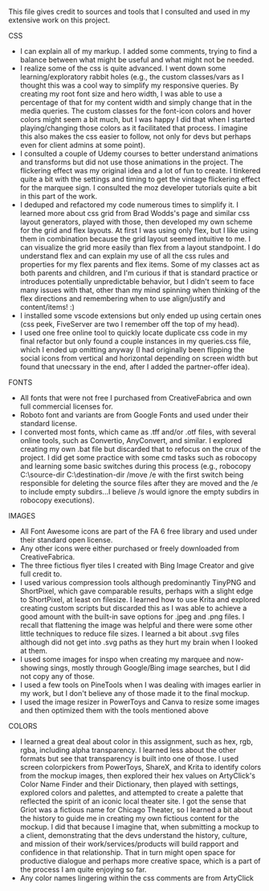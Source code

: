 This file gives credit to sources and tools that I consulted and used in my extensive work on this project. 

CSS
  - I can explain all of my markup. I added some comments, trying to find a balance between what might be useful and what might not be needed.
  - I realize some of the css is quite advanced. I went down some learning/exploratory rabbit holes (e.g., the custom classes/vars as I thought this was a cool way to simplify my responsive queries. By creating my root font size and hero width, I was able to use a percentage of that for my content width and simply change that in the media queries. The custom classes for the font-icon colors and hover colors might seem a bit much, but I was happy I did that when I started playing/changing those colors as it facilitated that process. I imagine this also makes the css easier to follow, not only for devs but perhaps even for client admins at some point).
  - I consulted a couple of Udemy courses to better understand animations and transforms but did not use those animations in the project. The flickering effect was my original idea and a lot of fun to create. I tinkered quite a bit with the settings and timing to get the vintage flickering effect for the marquee sign. I consulted the moz developer tutorials quite a bit in this part of the work.
  - I deduped and refactored my code numerous times to simplify it. I learned more about css grid from Brad Wodds's page and similar css layout generators, played with those, then developed my own scheme for the grid and flex layouts. At first I was using only flex, but I like using them in combination because the grid layout seemed intuitive to me. I can visualize the grid more easily than flex from a layout standpoint. I do understand flex and can explain my use of all the css rules and properties for my flex parents and flex items. Some of my classes act as both parents and children, and I'm curious if that is standard practice or introduces potentially unpredictable behavior, but I didn't seem to face many issues with that, other than my mind spinning when thinking of the flex directions and remembering when to use align/justify and content/items! :)
  - I installed some vscode extensions but only ended up using certain ones (css peek, FiveServer are two I remember off the top of my head).
  - I used one free online tool to quickly locate duplicate css code in my final refactor but only found a couple instances in my queries.css file, which I ended up omitting anyway (I had originally been flipping the social icons from vertical and horizontal depending on screen width but found that unecssary in the end, after I added the partner-offer idea). 

FONTS
  - All fonts that were not free I purchased from CreativeFabrica and own full commercial  licenses for. 
  - Roboto font and variants are from Google Fonts and used under their standard license. 
  - I converted most fonts, which came as .tff and/or .otf files, with several online tools, such as Convertio, AnyConvert, and similar. I explored creating my own .bat file but discarded that to refocus on the crux of the project. I did get some practice with some cmd tasks such as robocopy and learning some basic switches during this process (e.g., robocopy C:\source-dir C:\destination-dir /move /e with the first switch being responsible for deleting the source files after they are moved and the /e to include empty subdirs...I believe /s would ignore the empty subdirs in robocopy executions).

IMAGES
  - All Font Awesome icons are part of the FA 6 free library and used under their standard open license.
  - Any other icons were either purchased or freely downloaded from CreativeFabrica. 
  - The three fictious flyer tiles I created with Bing Image Creator and give full credit to. 
  - I used various compression tools although predominantly TinyPNG and ShortPixel, which gave comparable results, perhaps with a slight edge to ShortPixel, at least on filesize. I learned how to use Krita and explored creating custom scripts but discarded this as I was able to achieve a good amount with the built-in save options for .jpeg and .png files. I recall that flattening the image was helpful and there were some other little techniques to reduce file sizes. I learned a bit about .svg files although did not get into .svg paths as they hurt my brain when I looked at them. 
  - I used some images for inspo when creating my marquee and now-showing sings, mostly through Google/Bing image searches, but I did not copy any of those.
  - I used a few tools on PineTools when I was dealing with images earlier in my work, but I don't believe any of those made it to the final mockup.
  - I used the image resizer in PowerToys and Canva to resize some images and then optimized them with the tools mentioned above

COLORS
  - I learned a great deal about color in this assignment, such as hex, rgb, rgba, including alpha transparency. I learned less about the other formats but see that transparency is built into one of those. I used screen colorpickers from PowerToys, ShareX, and Krita to identify colors from the mockup images, then explored their hex values on ArtyClick's Color Name Finder and their Dictionary, then played with settings, explored colors and palettes, and attempted to create a palette that reflected the spirit of an iconic local theater site. I got the sense that Griot was a fictious name for Chicago Theater, so I learned a bit about the history to guide me in creating my own fictious content for the mockup. I did that because I imagine that, when submitting a mockup to a client, demonstrating that the devs understand the history, culture, and mission of their work/services/products will build rapport and confidence in that relationship. That in turn might open space for productive dialogue and perhaps more creative space, which is a part of the process I am quite enjoying so far.
  - Any color names lingering within the css comments are from ArtyClick


              
